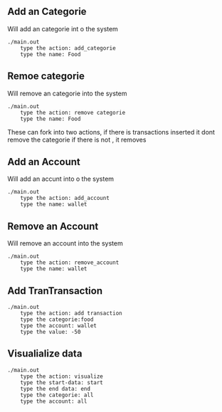 

## Add an Categorie
Will add an categorie int o the system
~~~shel
./main.out 
    type the action: add_categorie   
    type the name: Food 
~~~

## Remoe categorie
Will remove an categorie into the system
~~~shel
./main.out 
    type the action: remove categorie
    type the name: Food
~~~
These can fork into two actions, if there is transactions inserted it dont remove the categorie
if there is not , it removes 

## Add an Account
Will add an accunt  into  o the system
~~~shel
./main.out 
    type the action: add_account   
    type the name: wallet
~~~

## Remove an Account
Will remove an account into the system 
~~~shel
./main.out 
    type the action: remove_account   
    type the name: wallet
~~~


## Add TranTransaction 
~~~shel
./main.out 
    type the action: add transaction
    type the categorie:food
    type the account: wallet 
    type the value: -50 
~~~

## Visualialize data 

~~~shel
./main.out 
    type the action: visualize
    type the start-data: start
    type the end data: end 
    type the categorie: all 
    type the account: all
~~~


